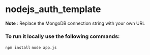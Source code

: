 # nodejs_auth_template

**Note** : Replace the MongoDB connection string with your own URL

### To run it locally use the following commands:
```npm install```
```node app.js```
